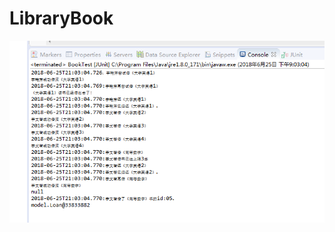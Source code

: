 # LibraryBook
![image](https://raw.githubusercontent.com/lyf302526/LibraryBook/master/src/image/%E6%B5%8B%E8%AF%95%E7%BB%93%E6%9E%9C.png)
